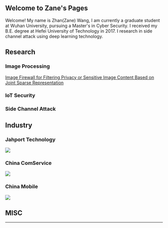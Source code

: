## Welcome to Zane's Pages
Welcome! My name is Zhan(Zane) Wang, I am currently a graduate student at Wuhan University, pursuing a Master's in Cyber Security. I received my B.E. degree at Hefei University of Technology in 2017. I research in side channel attack using deep learning technology.

## Research
### Image Processing
[Image Firewall for Filtering Privacy or Sensitive Image Content Based on Joint Sparse Representation](https://doi.org/10.1007/978-3-319-63315-2_48)
### IoT Security
### Side Channel Attack
## Industry
### Jahport Technology
![](http://www.jahport.com/image/icon_normal.png)
### China ComService
![](http://www.chinaccs.com.cn/uploadpic/2016/6/17/16/de41e635-7cf1-424a-a609-50e5e90d89fc.png)
### China Mobile
![](https://open.iot.10086.cn/static/files/common/logo.png)
## MISC
---
